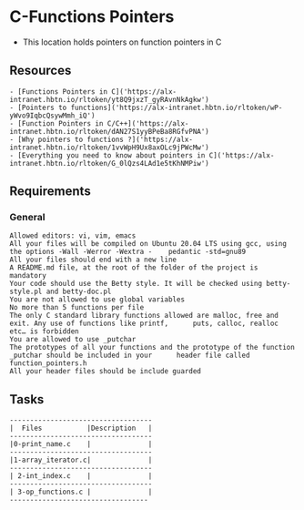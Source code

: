 # C-Functions Pointers
- This location holds pointers on function pointers in C

## Resources
	- [Functions Pointers in C]('https://alx-intranet.hbtn.io/rltoken/yt8Q9jxzT_gyRAvnNkAgkw')
	- [Pointers to functions]('https://alx-intranet.hbtn.io/rltoken/wP-yWvo9IqbcQsywMmh_iQ')
	- [Function Pointers in C/C++]('https://alx-intranet.hbtn.io/rltoken/dAN27S1yyBPeBa8RGfvPNA')
	- [Why pointers to functions ?]('https://alx-intranet.hbtn.io/rltoken/1vvWpH9Ux8axOLc9jPWcMw')
	- [Everything you need to know about pointers in C]('https://alx-intranet.hbtn.io/rltoken/G_0lQzs4LAd1e5tKhNMPiw')

## Requirements
### General
	Allowed editors: vi, vim, emacs
	All your files will be compiled on Ubuntu 20.04 LTS using gcc, using the options -Wall -Werror -Wextra -	pedantic -std=gnu89
	All your files should end with a new line
	A README.md file, at the root of the folder of the project is mandatory
	Your code should use the Betty style. It will be checked using betty-style.pl and betty-doc.pl
	You are not allowed to use global variables
	No more than 5 functions per file
	The only C standard library functions allowed are malloc, free and exit. Any use of functions like printf, 		puts, calloc, realloc etc… is forbidden
	You are allowed to use _putchar
	The prototypes of all your functions and the prototype of the function _putchar should be included in your 		header file called function_pointers.h	
	All your header files should be include guarded
## Tasks
	-----------------------------------
	|  Files           |Description	  |
	-----------------------------------
	|0-print_name.c    |	  		  |
	-----------------------------------
	|1-array_iterator.c|		      |
	-----------------------------------
	| 2-int_index.c    |   		      |
	-----------------------------------
	| 3-op_functions.c |		      |
	----------------------------------
